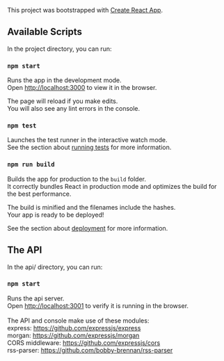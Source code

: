 This project was bootstrapped with [Create React App](https://github.com/facebook/create-react-app).

## Available Scripts

In the project directory, you can run:

### `npm start`

Runs the app in the development mode.<br>
Open [http://localhost:3000](http://localhost:3000) to view it in the browser.

The page will reload if you make edits.<br>
You will also see any lint errors in the console.

### `npm test`

Launches the test runner in the interactive watch mode.<br>
See the section about [running tests](https://facebook.github.io/create-react-app/docs/running-tests) for more information.

### `npm run build`

Builds the app for production to the `build` folder.<br>
It correctly bundles React in production mode and optimizes the build for the best performance.

The build is minified and the filenames include the hashes.<br>
Your app is ready to be deployed!

See the section about [deployment](https://facebook.github.io/create-react-app/docs/deployment) for more information.

## The API

In the api/ directory, you can run:

### `npm start`

Runs the api server.<br>
Open [http://localhost:3001](http://localhost:3001) to verify it is running in the browser.<br><br>
The API and console make use of these modules:<br>
express: https://github.com/expressjs/express<br>
morgan: https://github.com/expressjs/morgan<br>
CORS middleware: https://github.com/expressjs/cors<br>
rss-parser: https://github.com/bobby-brennan/rss-parser<br>
